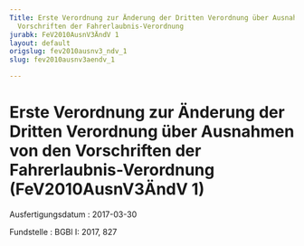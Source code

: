 ```yaml
---
Title: Erste Verordnung zur Änderung der Dritten Verordnung über Ausnahmen von den
  Vorschriften der Fahrerlaubnis-Verordnung
jurabk: FeV2010AusnV3ÄndV 1
layout: default
origslug: fev2010ausnv3_ndv_1
slug: fev2010ausnv3aendv_1

---
```


# Erste Verordnung zur Änderung der Dritten Verordnung über Ausnahmen von den Vorschriften der Fahrerlaubnis-Verordnung (FeV2010AusnV3ÄndV 1)

Ausfertigungsdatum
:   2017-03-30

Fundstelle
:   BGBl I: 2017, 827

